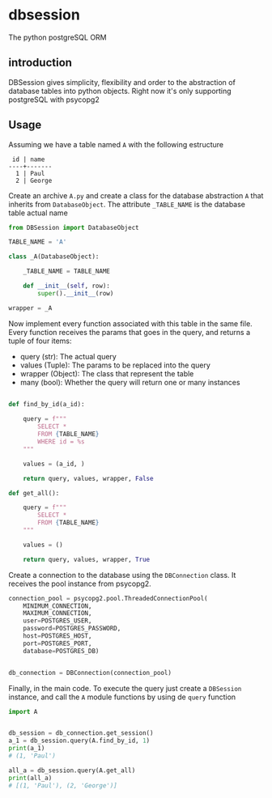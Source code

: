 # dbsession
The python postgreSQL ORM 

## introduction

DBSession gives simplicity, flexibility and order to the abstraction of database tables into python objects. Right now it's only supporting postgreSQL with psycopg2

## Usage

Assuming we have a table named `A` with the following estructure

```
 id | name  
----+-------
  1 | Paul  
  2 | George  
```

Create an archive `A.py` and create a class for the database abstraction `A` that inherits from `DatabaseObject`. The attribute `_TABLE_NAME` is the database table actual name

```py
from DBSession import DatabaseObject

TABLE_NAME = 'A'

class _A(DatabaseObject):

    _TABLE_NAME = TABLE_NAME

    def __init__(self, row):
        super().__init__(row)

wrapper = _A
```

Now implement every function associated with this table in the same file. Every function receives the params that goes in the query, and returns a tuple of four items:
- query (str): The actual query
- values (Tuple): The params to be replaced into the query
- wrapper (Object): The class that represent the table
- many (bool): Whether the query will return one or many instances

```py

def find_by_id(a_id):
    
    query = f"""
        SELECT *
        FROM {TABLE_NAME}
        WHERE id = %s
    """

    values = (a_id, )

    return query, values, wrapper, False

def get_all():

	query = f"""
        SELECT *
        FROM {TABLE_NAME}
    """

    values = ()

    return query, values, wrapper, True
```

Create a connection to the database using the `DBConnection` class. It receives the pool instance from psycopg2.

```py
connection_pool = psycopg2.pool.ThreadedConnectionPool(
    MINIMUM_CONNECTION,
    MAXIMUM_CONNECTION,
    user=POSTGRES_USER, 
    password=POSTGRES_PASSWORD, 
    host=POSTGRES_HOST, 
    port=POSTGRES_PORT, 
    database=POSTGRES_DB)


db_connection = DBConnection(connection_pool)
```

Finally, in the main code. To execute the query just create a `DBSession` instance, and call the `A` module functions by using de `query` function

```py
import A


db_session = db_connection.get_session()
a_1 = db_session.query(A.find_by_id, 1)
print(a_1)
# (1, 'Paul')

all_a = db_session.query(A.get_all)
print(all_a)
# [(1, 'Paul'), (2, 'George')]
```